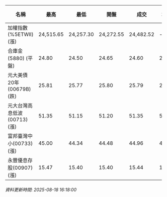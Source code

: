 | 名稱 | 最高 | 最低 | 開盤 | 成交 | 均價 | 成交金額(億) | 昨收 | 漲跌幅 | 漲跌 | 總量 | 昨量 | 振幅 |
| -------- | -------- | -------- | -------- |-------- | -------- | -------- |-------- |-------- |-------- | -------- | -------- |-------- |
|加權指數(%5ETWII) (漲)|24,515.65|24,257.30|24,272.55|24,482.52|-|4,444.00|24,334.48|0.61%|148.04|8,393,429|0|1.06%|
|合庫金(5880) (平盤)|24.80|24.50|24.65|24.60|24.60|1.89|24.60|0.00%|0.00|7,697|11,749|1.22%|
|元大美債20年(00679B) (跌)|25.81|25.77|25.80|25.79|25.79|10.69|25.99|0.77%|0.20|41,436|36,785|0.15%|
|元大台灣高息低波(00713) (漲)|51.35|51.15|51.20|51.35|51.27|4.31|51.20|0.29%|0.15|8,408|6,901|0.39%|
|富邦臺灣中小(00733) (漲)|45.00|44.34|44.48|44.96|44.75|0.456|44.39|1.28%|0.57|1,018|791|1.49%|
|永豐優息存股(00907) (漲)|15.47|15.40|15.40|15.44|15.42|0.109|15.42|0.13%|0.02|710|513|0.45%|
###### 資料更新時間: 2025-08-18 16:18:00